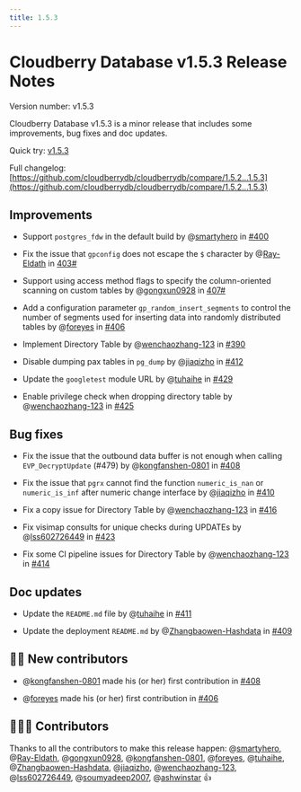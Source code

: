 ```yaml
---
title: 1.5.3
---
```


# Cloudberry Database v1.5.3 Release Notes

Version number: v1.5.3

Cloudberry Database v1.5.3 is a minor release that includes some improvements, bug fixes and doc updates.

Quick try: [v1.5.3](https://github.com/cloudberrydb/cloudberrydb/releases/tag/1.5.3)

Full changelog: [https://github.com/cloudberrydb/cloudberrydb/compare/1.5.2...1.5.3](https://github.com/cloudberrydb/cloudberrydb/compare/1.5.2...1.5.3)

## Improvements

- Support `postgres_fdw` in the default build by @[smartyhero](https://github.com/smartyhero) in [#400](https://github.com/cloudberrydb/cloudberrydb/pull/400)

- Fix the issue that `gpconfig` does not escape the `$` character by @[Ray-Eldath](https://github.com/Ray-Eldath) in [403#](https://github.com/cloudberrydb/cloudberrydb/pull/403)

- Support using access method flags to specify the column-oriented scanning on custom tables by @[gongxun0928](https://github.com/gongxun0928) in [407#](https://github.com/cloudberrydb/cloudberrydb/pull/407)

- Add a configuration parameter `gp_random_insert_segments` to control the number of segments used for inserting data into randomly distributed tables by @[foreyes](https://github.com/foreyes) in [#406](https://github.com/cloudberrydb/cloudberrydb/pull/406)

- Implement Directory Table by @[wenchaozhang-123](https://github.com/wenchaozhang-123) in [#390](https://github.com/cloudberrydb/cloudberrydb/pull/390)

- Disable dumping pax tables in `pg_dump` by @[jiaqizho](https://github.com/jiaqizho) in [#412](https://github.com/cloudberrydb/cloudberrydb/pull/412)

- Update the `googletest` module URL by @[tuhaihe](https://github.com/tuhaihe) in [#429](https://github.com/cloudberrydb/cloudberrydb/pull/429)

- Enable privilege check when dropping directory table by @[wenchaozhang-123](https://github.com/wenchaozhang-123) in [#425](https://github.com/cloudberrydb/cloudberrydb/pull/425)


## Bug fixes

- Fix the issue that the outbound data buffer is not enough when calling `EVP_DecryptUpdate` (#479) by @[kongfanshen-0801](https://github.com/kongfanshen-0801) in [#408](https://github.com/cloudberrydb/cloudberrydb/pull/408)

- Fix the issue that `pgrx` cannot find the function `numeric_is_nan` or `numeric_is_inf` after numeric change interface by @[jiaqizho](https://github.com/jiaqizho) in [#410](https://github.com/cloudberrydb/cloudberrydb/pull/410)

- Fix a copy issue for Directory Table by @[wenchaozhang-123](https://github.com/wenchaozhang-123) in [#416](https://github.com/cloudberrydb/cloudberrydb/pull/416)

- Fix visimap consults for unique checks during UPDATEs by @[lss602726449](https://github.com/lss602726449) in [#423](https://github.com/cloudberrydb/cloudberrydb/pull/423)

- Fix some CI pipeline issues for Directory Table by @[wenchaozhang-123](https://github.com/wenchaozhang-123) in [#414](https://github.com/cloudberrydb/cloudberrydb/pull/414)

## Doc updates

- Update the `README.md` file by @[tuhaihe](https://github.com/tuhaihe) in [#411](https://github.com/cloudberrydb/cloudberrydb/pull/411)

- Update the deployment `README.md` by @[Zhangbaowen-Hashdata](https://github.com/Zhangbaowen-Hashdata) in [#409](https://github.com/cloudberrydb/cloudberrydb/pull/409)

## 🙌🏻️ New contributors

- @[kongfanshen-0801](https://github.com/kongfanshen-0801) made his (or her) first contribution in [#408](https://github.com/cloudberrydb/cloudberrydb/pull/408)

- @[foreyes](https://github.com/foreyes) made his (or her) first contribution in [#406](https://github.com/cloudberrydb/cloudberrydb/pull/406)

## 🧑🏻‍💻 Contributors

Thanks to all the contributors to make this release happen: @[smartyhero](https://github.com/smartyhero), @[Ray-Eldath](https://github.com/Ray-Eldath), @[gongxun0928](https://github.com/gongxun0928), @[kongfanshen-0801](https://github.com/kongfanshen-0801), @[foreyes](https://github.com/foreyes), @[tuhaihe](https://github.com/tuhaihe), @[Zhangbaowen-Hashdata](https://github.com/Zhangbaowen-Hashdata), @[jiaqizho](https://github.com/jiaqizho), @[wenchaozhang-123](https://github.com/wenchaozhang-123), @[lss602726449](https://github.com/lss602726449), @[soumyadeep2007](https://github.com/soumyadeep2007), @[ashwinstar](https://github.com/ashwinstar) 👍